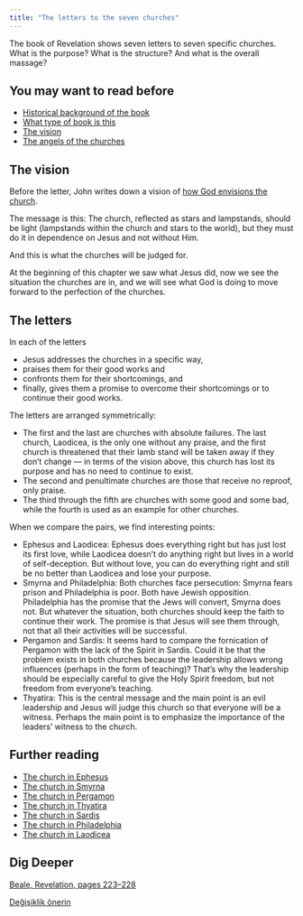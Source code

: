 ```yaml
---
title: "The letters to the seven churches"
---
```



The book of Revelation shows seven letters to seven specific churches. What is the purpose? What is the structure? And what is the overall massage?


## You may want to read before

<a name="4e37"></a>
- [Historical background of the book](../../../../background/history/expl/pax-romana-key-to-understand-the-book-of-revelation)
- [What type of book is this](../../../../background/literature/expl/the-book-of-revelation-how-to-read-it)
- [The vision](../../../../content/letters/expl/the-vision)
- [The angels of the churches](../../../../content/letters/expl/the-angel-of-the-churches)



## The vision

<a name="4c46"></a>
Before the letter, John writes down a vision of [how God envisions the church](../../../../content/letters/expl/the-vision).

The message is this: The church, reflected as stars and lampstands, should be light (lampstands within the church and stars to the world), but they must do it in dependence on Jesus and not without Him.

And this is what the churches will be judged for.

At the beginning of this chapter we saw what Jesus did, now we see the situation the churches are in, and we will see what God is doing to move forward to the perfection of the churches.


## The letters

<a name="4b58"></a>
In each of the letters

- Jesus addresses the churches in a specific way,
- praises them for their good works and
- confronts them for their shortcomings, and
- finally, gives them a promise to overcome their shortcomings or to continue their good works.


The letters are arranged symmetrically:

- The first and the last are churches with absolute failures. The last church, Laodicea, is the only one without any praise, and the first church is threatened that their lamb stand will be taken away if they don’t change — in terms of the vision above, this church has lost its purpose and has no need to continue to exist.
- The second and penultimate churches are those that receive no reproof, only praise.
- The third through the fifth are churches with some good and some bad, while the fourth is used as an example for other churches.


When we compare the pairs, we find interesting points:

- Ephesus and Laodicea: Ephesus does everything right but has just lost its first love, while Laodicea doesn’t do anything right but lives in a world of self-deception. But without love, you can do everything right and still be no better than Laodicea and lose your purpose.
- Smyrna and Philadelphia: Both churches face persecution: Smyrna fears prison and Philadelphia is poor. Both have Jewish opposition. Philadelphia has the promise that the Jews will convert, Smyrna does not. But whatever the situation, both churches should keep the faith to continue their work. The promise is that Jesus will see them through, not that all their activities will be successful.
- Pergamon and Sardis: It seems hard to compare the fornication of Pergamon with the lack of the Spirit in Sardis. Could it be that the problem exists in both churches because the leadership allows wrong influences (perhaps in the form of teaching)? That’s why the leadership should be especially careful to give the Holy Spirit freedom, but not freedom from everyone’s teaching.
- Thyatira: This is the central message and the main point is an evil leadership and Jesus will judge this church so that everyone will be a witness. Perhaps the main point is to emphasize the importance of the leaders’ witness to the church.



## Further reading

<a name="ccde"></a>
- [The church in Ephesus](../../../../content/letters/expl/details/the-letter-to-the-church-in-ephesus)
- [The church in Smyrna](../../../../content/letters/expl/details/the-letter-to-the-church-in-smyrna)
- [The church in Pergamon](../../../../content/letters/expl/details/the-letter-to-the-church-in-pergamon)
- [The church in Thyatira](../../../../content/letters/expl/details/the-letter-to-the-church-in-thyatira)
- [The church in Sardis](../../../../content/letters/expl/details/the-letter-to-the-church-in-sardis)
- [The church in Philadelphia](../../../../content/letters/expl/details/the-letter-to-the-church-in-philadelphia)
- [The church in Laodicea](../../../../content/letters/expl/details/the-letter-to-the-church-in-laodicea)



## Dig Deeper

[Beale, Revelation, pages 223–228](../../../../about/ressources/index.html#aune_rev)






[Değişiklik önerin](https://github.com/revelation-today/revelation-today/blob/main/exampleSite/content/docs/content/letters/expl/the-letters-to-the-seven-churches.md)
